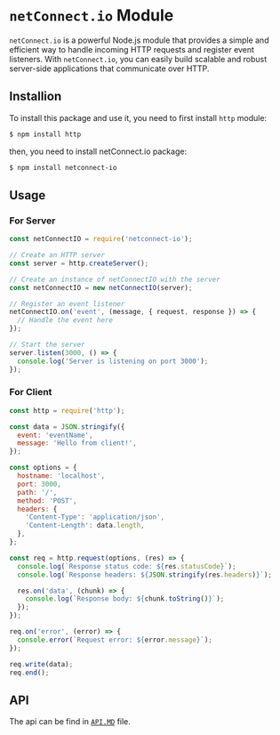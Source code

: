 
# `netConnect.io` Module

`netConnect.io` is a powerful Node.js module that provides a simple and efficient way to handle incoming HTTP requests and register event listeners. With `netConnect.io`, you can easily build scalable and robust server-side applications that communicate over HTTP.
## Installion
To install this package and use it, you need to first install `http` module:
```bash
$ npm install http
```
then, you need to install netConnect.io package:
```bash
$ npm install netconnect-io
```
## Usage

### For Server

```javascript
const netConnectIO = require('netconnect-io');

// Create an HTTP server
const server = http.createServer();

// Create an instance of netConnectIO with the server
const netConnectIO = new netConnectIO(server);

// Register an event listener
netConnectIO.on('event', (message, { request, response }) => {
  // Handle the event here
});

// Start the server
server.listen(3000, () => {
  console.log('Server is listening on port 3000');
});
```
### For Client
```javascript
const http = require('http');

const data = JSON.stringify({
  event: 'eventName',
  message: 'Hello from client!',
});

const options = {
  hostname: 'localhost',
  port: 3000,
  path: '/',
  method: 'POST',
  headers: {
    'Content-Type': 'application/json',
    'Content-Length': data.length,
  },
};

const req = http.request(options, (res) => {
  console.log(`Response status code: ${res.statusCode}`);
  console.log(`Response headers: ${JSON.stringify(res.headers)}`);

  res.on('data', (chunk) => {
    console.log(`Response body: ${chunk.toString()}`);
  });
});

req.on('error', (error) => {
  console.error(`Request error: ${error.message}`);
});

req.write(data);
req.end();
```
## API

The api can be find in [`API.MD`](API.md) file.

